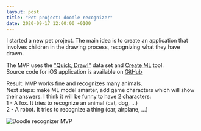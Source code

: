 ```yaml
---
layout: post
title: "Pet project: doodle recognizer"
date: 2020-09-17 12:00:00 +0100
---
```


I started a new pet project. The main idea is to create an application that involves children in the drawing process, recognizing what they have drawn.

The MVP uses the ["Quick, Draw!"][quickdraw] data set and [Create ML][createml] tool.  
Source code for iOS application is available on [GitHub][github]

Result: MVP works fine and recognizes many animals.  
Next steps: make ML model smarter, add game characters which will show their answers.
I think it will be funny to have 2 characters:  
1 - A fox. It tries to recognize an animal (cat, dog, ...)  
2 - A robot. It tries to recognize a thing (car, airplane, ...)

![Doodle recognizer MVP](/assets/images/doodle-recognizer.gif)

[quickdraw]: https://quickdraw.withgoogle.com
[createml]: https://developer.apple.com/machine-learning/create-ml/
[github]: https://github.com/Karbaman/doodle-recognizer
